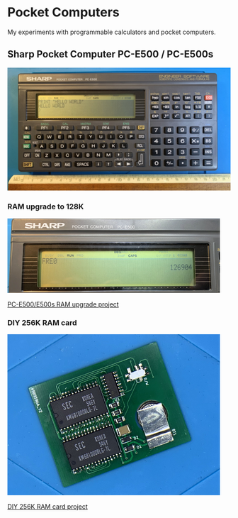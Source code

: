 # Pocket Computers
My experiments with programmable calculators and pocket computers.

## Sharp Pocket Computer PC-E500 / PC-E500s

![Sharp Pocket Computer PC-E500](./sharp-e500/_img/e500-front.jpg?raw=true "PC-E500")

### RAM upgrade to 128K

<img src="./sharp-e500/RAM-upgrade/_img/free-RAM.jpg?raw=true" alt="Sharp e500 RAM upgrade" width=480/>


[PC-E500/E500s RAM upgrade project](./sharp-e500/RAM-upgrade)

### DIY 256K RAM card

<img src="./sharp-e500/RAM-card/_img/card2.jpg?raw=true" alt="DIY 256K RAM card project" width=480/>

[DIY 256K RAM card project](./sharp-e500/RAM-card)


